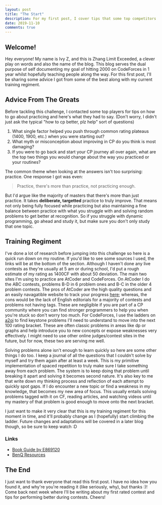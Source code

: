 ```yaml
---
layout: post
title: "The Start"
description: For my first post, I cover tips that some top competitors on CodeForces have and also my training regiment for the future.
date: 2019-11-10
comments: true
---
```


## Welcome!
Hey everyone! My name is Ivy Z, and this is Zhang Limit Exceeded, a clever
play on words and also the name of the blog. This blog serves the dual purpose
of self documenting my goal of hitting 2000 on CodeForces in 1 year whilst
hopefully teaching people along the way. For this first post, I'll be sharing
some advice I got from some of the best along with my current training regiment.

## Advice From The Greats
Before tackling this challenge, I contacted some top players for tips on how to
go about practicing and here's what they had to say. (Don't worry, I didn't just
ask the typical "how to cp better, plz help" sort of questions)

1. What single factor helped you push through common rating plateaus (1400,
   1900, etc.) when you were starting out?
2. What myth or misconception about improving in CP do you think is most
   damaging? 
3. If you were to go back and start your CP journey all over again, what are the
   top two things you would change about the way you practiced or your routines? 

The common theme when looking at the answers isn't too surprising: practice.
One response I got was even: 

> Practice, there's more than practice, not practicing enough.

But I'd argue like the majority of masters that there's more than just
practice. It takes **deliberate, targetted** practice to truly improve. That
means not only being fully focused while practicing but also maintaining a fine
balance between practice with what you struggle with and solving random problems
to get better at recognition. So if you struggle with dynamic programming, go
ahead and study it, but make sure you don't only study that one topic.

## Training Regiment
I've done a lot of research before jumping into this challenge so here is a
quick run down on my routine. If you'd like to see some sources I used, the
links will be at the bottom of the section. Although I haven't done any live
contests as they're usually at 5 am or during school, I'd put a rough estimate
of my rating as 1400CF with about 50 deviation. The main two sites I'm using to
practice are AtCoder and CodeForces. On AtCoder I do the ABC contests, problems
B-D in 6 problem ones and B-C in the older 4 problem contests. The pros of
AtCoder are the high quality questions and an easily navagatible website to
track your progress [here](https://kenkoooo.com/atcoder#/table/); whereas, the
cons would be the lack of English editorials for a majority of contests and
problems not having tags. These are negligible if you are part of a CP community
where you can find stronger programmers to help you when you're stuck so don't
worry too much. For CodeForces, I use the ladders on [a2oj](https://a2oj.com/)
to find keystone problems I'll need to understand to move into the next 100
rating bracket. These are often classic problems in areas like dp or graphs and
help introduce you to new concepts or expose weaknesses very effectively. I
might need to use other online judges/contest sites in the future, but for now,
these two are serving me well. 

Solving problems alone isn't enough to learn quickly so here are some other
things I do too. I keep a journal of all the questions that I couldn't solve by
myself and try them again after at least a week. This is my primitive
implementation of spaced repetition to truly make sure I take something away
from each problem. The system is to keep doing that problem until breaking it
apart and solving it becomes second nature. It's also key to me that write down
my thinking process and reflection of each attempt to quickly spot gaps. If I do
encounter a new topic or find a weakness in my knowledge, that becomes my new
area of focus.  This usually entails solving problems tagged with it on CF,
reading articles, and watching videos until my mastery of that problem is good
enough to move onto the next bracket.

I just want to make it very clear that this is my training regiment for this
moment in time, and it'll probably change as I (hopefully) start climbing the
ladder. Future changes and adaptations will be covered in a later blog though,
so be sure to keep watch :D

### Links
- [Book Guide by E869120](https://u.teknik.io/3yVBr.pdf)
- [BenQ Resources](https://github.com/bqi343/USACO/tree/master/Resources)

## The End
I just want to thank everyone that read this first post. I have no idea how you
found it, and why're you're reading it (like seriously, why), but thanks :)!
Come back next week where I'll be writing about my first rated contest and tips
for performing better during contests. Cheers!

